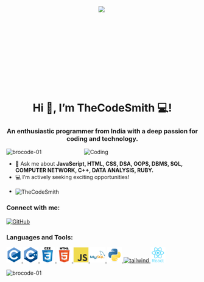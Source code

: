 <div style="
  display: flex;
  justify-content: center;
  align-items: center;
  height: 400px;
  width: 500px;">
<img src="https://miro.medium.com/v2/resize:fit:996/0*t8LuHwuaiC6dec2J.png">
</div>

<h1 align="center">Hi 👋, I’m TheCodeSmith 💻! </h1>
<h3 align="center">An enthusiastic programmer from India with a deep passion for coding and technology.</h3>

<img align="right" alt="Coding" width="300" src="https://img.freepik.com/free-vector/linear-web-development-illustration_1257-357.jpg?t=st=1734175263~exp=1734178863~hmac=2c39ad8b5afe5ff9649f4fd3b78d695f4d96f7e5c2c9def25db3ffd11e6f7c3e&w=1060">


<p align="left"> <img src="https://komarev.com/ghpvc/?username=brocode-01&label=Profile%20views&color=0e75b6&style=flat" alt="brocode-01" /> </p>

- 💬 Ask me about **JavaScript, HTML, CSS, DSA, OOPS, DBMS, SQL, COMPUTER NETWORK, C++, DATA ANALYSIS, RUBY.**
- 💻 I’m actively seeking exciting opportunities!
- <p><img align="center" src="https://github-readme-streak-stats.herokuapp.com/?user=brocode-01" alt="TheCodeSmith" /></p>

<h3 align="left">Connect with me:</h3>
<p align="left">
  <a href="https://github.com/brocode-01" target="blank"><img align="center" src="https://cdn-icons-png.flaticon.com/512/733/733553.png" alt="GitHub" height="30" width="30" /></a>
</p>

<h3 align="left">Languages and Tools:</h3>
<p align="left">
  <a href="https://www.cprogramming.com/" target="_blank" rel="noreferrer"> 
    <img src="https://raw.githubusercontent.com/devicons/devicon/master/icons/c/c-original.svg" alt="c" width="40" height="40"/> 
  </a> 
  <a href="https://www.w3schools.com/cpp/" target="_blank" rel="noreferrer"> 
    <img src="https://raw.githubusercontent.com/devicons/devicon/master/icons/cplusplus/cplusplus-original.svg" alt="cplusplus" width="40" height="40"/> 
  </a> 
  <a href="https://www.w3schools.com/css/" target="_blank" rel="noreferrer"> 
    <img src="https://raw.githubusercontent.com/devicons/devicon/master/icons/css3/css3-original-wordmark.svg" alt="css3" width="40" height="40"/> 
  </a> 
  <a href="https://www.w3.org/html/" target="_blank" rel="noreferrer"> 
    <img src="https://raw.githubusercontent.com/devicons/devicon/master/icons/html5/html5-original-wordmark.svg" alt="html5" width="40" height="40"/> 
  </a> 
  <a href="https://developer.mozilla.org/en-US/docs/Web/JavaScript" target="_blank" rel="noreferrer"> 
    <img src="https://raw.githubusercontent.com/devicons/devicon/master/icons/javascript/javascript-original.svg" alt="javascript" width="40" height="40"/> 
  </a> 
  <a href="https://www.mysql.com/" target="_blank" rel="noreferrer"> 
    <img src="https://raw.githubusercontent.com/devicons/devicon/master/icons/mysql/mysql-original-wordmark.svg" alt="mysql" width="40" height="40"/> 
  </a> 
  <a href="https://www.python.org" target="_blank" rel="noreferrer"> 
    <img src="https://raw.githubusercontent.com/devicons/devicon/master/icons/python/python-original.svg" alt="python" width="40" height="40"/> 
  </a> 
  <a href="https://tailwindcss.com/" target="_blank" rel="noreferrer"> 
    <img src="https://www.vectorlogo.zone/logos/tailwindcss/tailwindcss-icon.svg" alt="tailwind" width="40" height="40"/> 
  </a> 
  <a href="https://reactjs.org/" target="_blank" rel="noreferrer"> 
    <img src="https://raw.githubusercontent.com/devicons/devicon/master/icons/react/react-original-wordmark.svg" alt="react" width="40" height="40"/> 
  </a>
</p>

<p>
  <img align="center" src="https://github-readme-stats.vercel.app/api/top-langs?username=brocode-01&show_icons=true&locale=en&layout=compact" alt="brocode-01" />
  
</p>


